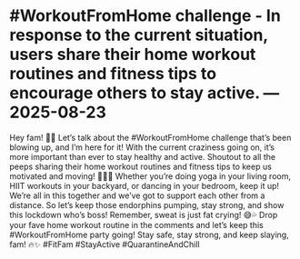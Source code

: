 # #WorkoutFromHome challenge - In response to the current situation, users share their home workout routines and fitness tips to encourage others to stay active. — 2025-08-23

Hey fam! 💪🏼 Let’s talk about the #WorkoutFromHome challenge that’s been blowing up, and I’m here for it! With the current craziness going on, it’s more important than ever to stay healthy and active. Shoutout to all the peeps sharing their home workout routines and fitness tips to keep us motivated and moving! 🏋🏼‍♀️ Whether you’re doing yoga in your living room, HIIT workouts in your backyard, or dancing in your bedroom, keep it up! We’re all in this together and we’ve got to support each other from a distance. So let’s keep those endorphins pumping, stay strong, and show this lockdown who’s boss! Remember, sweat is just fat crying! 😅💦 Drop your fave home workout routine in the comments and let’s keep this #WorkoutFromHome party going! Stay safe, stay strong, and keep slaying, fam! 🔥✨ #FitFam #StayActive #QuarantineAndChill